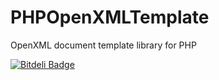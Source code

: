 PHPOpenXMLTemplate
==================

OpenXML document template library for PHP


[![Bitdeli Badge](https://d2weczhvl823v0.cloudfront.net/Padam87/phpopenxmltemplate/trend.png)](https://bitdeli.com/free "Bitdeli Badge")


